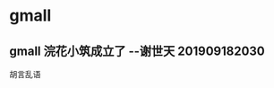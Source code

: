 # gmall
gmall
浣花小筑成立了
            --谢世天 201909182030
------------------------------------------------------------
胡言乱语
